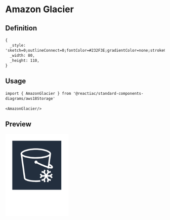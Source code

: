 # Amazon Glacier

## Definition

```
{
  _style: 'sketch=0;outlineConnect=0;fontColor=#232F3E;gradientColor=none;strokeColor=#ffffff;fillColor=#232F3E;dashed=0;verticalLabelPosition=middle;verticalAlign=bottom;align=center;html=1;whiteSpace=wrap;fontSize=10;fontStyle=1;spacing=3;shape=mxgraph.aws4.productIcon;prIcon=mxgraph.aws4.glacier;',
  _width: 80,
  _height: 110,
}
```

## Usage

```
import { AmazonGlacier } from '@reactiac/standard-components-diagrams/aws18Storage'

<AmazonGlacier/>
```

## Preview

<img src="./amazon-glacier.png" width="200"/>
